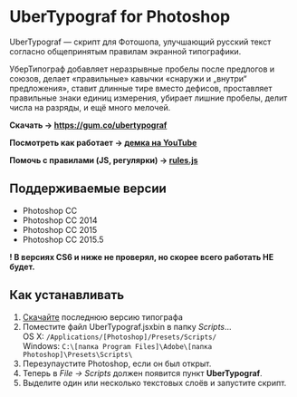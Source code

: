 # UberTypograf for Photoshop

UberTypograf — скрипт для Фотошопа, улучшающий русский текст согласно общепринятым правилам экранной типографики. 

УберТипограф добавляет неразрывные пробелы после предлогов и союзов, делает «правильные» кавычки «снаружи и „внутри“ предложения», ставит длинные тире вместо дефисов, проставляет правильные знаки единиц измерения, убирает лишние пробелы, делит числа на разряды, и ещё много мелочей.

**Скачать → https://gum.co/ubertypograf**

**Посмотреть как работает → [демка на YouTube](https://www.youtube.com/watch?v=mH5WrTDw8f4)**

**Помочь с правилами (JS, регулярки) → [rules.js](https://github.com/nvkzNemo/UberTypograf/blob/master/rules.js)**

## Поддерживаемые версии
- Photoshop CC
- Photoshop CC 2014
- Photoshop CC 2015
- Photoshop CC 2015.5

**! В версиях CS6 и ниже не проверял, но скорее всего работать НЕ будет.**

## Как устанавливать

1. [Скачайте](https://gum.co/ubertypograf) последнюю версию типографа 
2. Поместите файл UberTypograf.jsxbin в папку *Scripts*...  
OS X: `/Applications/[Photoshop]/Presets/Scripts/`  
Windows: `C:\[папка Program Files]\Adobe\[папка Photoshop]\Presets\Scripts\`
3. Перезупаустите Photoshop, если он был открыт.
4. Теперь в *File → Scripts* должен появится пункт **UberTypograf**.
5. Выделите один или несколько текстовых слоёв и запустите скрипт.

